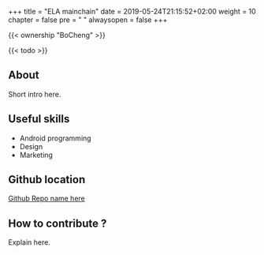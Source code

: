 +++
title = "ELA mainchain"
date = 2019-05-24T21:15:52+02:00
weight = 10
chapter = false
pre = "<i class='fa ela-page'></i> "
alwaysopen = false
+++

{{< ownership "BoCheng" >}}

{{< todo >}}

## About

Short intro here.

## Useful skills

* Android programming
* Design
* Marketing

## Github location

[Github Repo name here](https://www.github.com/yourrepourl)

## How to contribute ?

Explain here.
